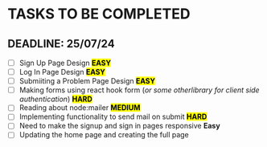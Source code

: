 # TASKS TO BE COMPLETED
## DEADLINE: 25/07/24
- [ ] Sign Up Page Design <mark><b>EASY</b></mark>
- [ ] Log In Page Design <mark><b>EASY</b></mark>
- [ ] Submiiting a Problem Page Design <mark><b>EASY</b></mark>
- [ ] Making forms using react hook form (<i>or some otherlibrary for client side authentication</i>) <mark><b>HARD</b></mark>
- [ ] Reading about node:mailer <mark><b>MEDIUM</b></mark>
- [ ] Implementing functionality to send mail on submit <mark><b>HARD</b></mark>
- [ ] Need to make the signup and sign in pages responsive <b>Easy</b>
- [ ] Updating the home page and creating the full page 